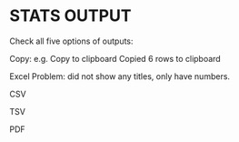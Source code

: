 # STATS OUTPUT

Check all five options of outputs:

Copy:
e.g.
	Copy to clipboard
	Copied 6 rows to clipboard

Excel
Problem: did not show any titles, only have numbers.


CSV

TSV

PDF